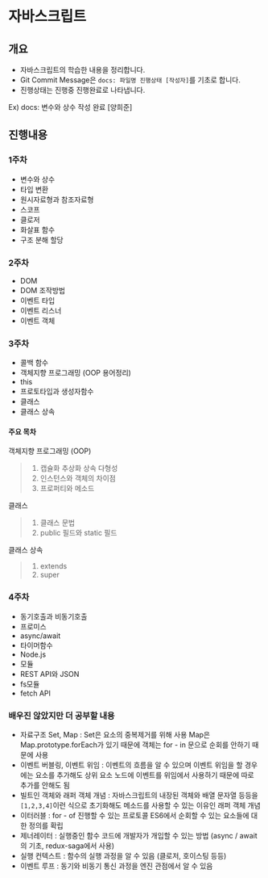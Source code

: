 # 자바스크립트

## 개요

- 자바스크립트의 학습한 내용을 정리합니다.
- Git Commit Message은 `docs: 파일명 진행상태 [작성자]`를 기초로 합니다.
- 진행상태는 진행중 진행완료로 나타냅니다.

Ex) docs: 변수와 상수 작성 완료 [양희준]

## 진행내용

### 1주차

- 변수와 상수
- 타입 변환
- 원시자료형과 참조자료형
- 스코프
- 클로저
- 화살표 함수
- 구조 분해 할당

### 2주차

- DOM
- DOM 조작방법
- 이벤트 타입
- 이벤트 리스너
- 이벤트 객체

### 3주차

- 콜백 함수
- 객체지향 프로그래밍 (OOP 용어정리)
- this
- 프로토타입과 생성자함수
- 클래스
- 클래스 상속

#### 주요 목차

객체지향 프로그래밍 (OOP)
> 1) 캡슐화 추상화 상속 다형성
> 2) 인스턴스와 객체의 차이점
> 3) 프로퍼티와 메소드

클래스
> 1) 클래스 문법
> 2) public 필드와 static 필드

클래스 상속
> 1) extends
> 2) super

### 4주차

- 동기호출과 비동기호출
- 프로미스
- async/await
- 타이머함수
- Node.js
- 모듈
- REST API와 JSON
- fs모듈
- fetch API

### 배우진 않았지만 더 공부할 내용
- 자료구조 Set, Map : Set은 요소의 중복제거를 위해 사용 Map은 Map.prototype.forEach가 있기 때문에 객체는 for - in 문으로 순회를 안하기 때문에 사용
- 이벤트 버블링, 이벤트 위임 : 이벤트의 흐름을 알 수 있으며 이벤트 위임을 할 경우에는 요소를 추가해도 상위 요소 노드에 이벤트를 위임에서 사용하기 때문에 따로 추가를 안해도 됨
- 빌트인 객체와 래퍼 객체 개념 : 자바스크립트의 내장된 객체와 배열 문자열 등등을 `[1,2,3,4]`이런 식으로 초기화해도 메소드를 사용할 수 있는 이유인 래퍼 객체 개념
- 이터러블 : for - of 진행할 수 있는 프로토콜 ES6에서 순회할 수 있는 요소들에 대한 정의를 확립
- 제너레이터 : 실행중인 함수 코드에 개발자가 개입할 수 있는 방법 (async / await의 기초, redux-saga에서 사용)
- 실행 컨텍스트 : 함수의 실행 과정을 알 수 있음 (클로저, 호이스팅 등등)
- 이벤트 루프 : 동기와 비동기 통신 과정을 엔진 관점에서 알 수 있음